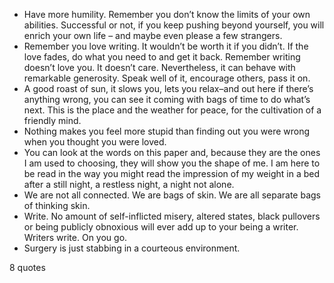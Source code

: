  - Have more humility. Remember you don’t know the limits of your own abilities. Successful or not, if you keep pushing beyond yourself, you will enrich your own life – and maybe even please a few strangers.
 - Remember you love writing. It wouldn’t be worth it if you didn’t. If the love fades, do what you need to and get it back. Remember writing doesn’t love you. It doesn’t care. Nevertheless, it can behave with remarkable generosity. Speak well of it, encourage others, pass it on.
 - A good roast of sun, it slows you, lets you relax–and out here if there’s anything wrong, you can see it coming with bags of time to do what’s next. This is the place and the weather for peace, for the cultivation of a friendly mind.
 - Nothing makes you feel more stupid than finding out you were wrong when you thought you were loved.
 - You can look at the words on this paper and, because they are the ones I am used to choosing, they will show you the shape of me. I am here to be read in the way you might read the impression of my weight in a bed after a still night, a restless night, a night not alone.
 - We are not all connected. We are bags of skin. We are all separate bags of thinking skin.
 - Write. No amount of self-inflicted misery, altered states, black pullovers or being publicly obnoxious will ever add up to your being a writer. Writers write. On you go.
 - Surgery is just stabbing in a courteous environment.

8 quotes